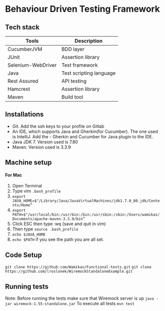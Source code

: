 # Behaviour Driven Testing Framework 

## Tech stack

| Tools | Description |
| --- | --- |
| CucumberJVM | BDD layer |
| JUnit | Assertion library |
| Selenium-WebDriver | Test framework | 
| Java | Test scripting language |
| Rest Assured | API testing |
| Hamcrest | Assertion library |
| Maven | Build tool |


## Installations

- Git. Add the ssh keys to your profile on Gitlab
- An IDE, which supports Java and Gherkin(for Cucumber). The one used is IntelliJ. Add the - Gherkin and Cucumber for Java plugin to the IDE.
- Java JDK 7. Version used is 7.80
- Maven. Version used is 3.3.9

## Machine setup

#### For Mac
1. Open Terminal
2. Type vim `.bash_profile`
3. `export JAVA_HOME=$"/Library/Java/JavaVirtualMachines/jdk1.7.0_80.jdk/Contents/Home”`
4. `export PATH=$"/usr/local/bin:/usr/bin:/bin:/usr/sbin:/sbin:/Users/wamikas/Documents/apache-maven-3.3.9/bin”`
5. Click ESC then type :wq (save and quit in vim)
6. Then type `source .bash_profile`
7. `echo $JAVA_HOME`
8. `echo $PATH` if you see the path you are all set.

## Code Setup

`git clone https://github.com/Wamikas/Functional-tests.git`
`git clone https://github.com/lroslonek/WiremockStandaloneExample.git`


## Running tests
Note: Before running the tests make sure that Wiremock server is up `java -jar wiremock-1.55-standalone.jar` 
To execute all tests `mvn test`


